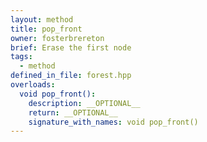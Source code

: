 ```yaml
---
layout: method
title: pop_front
owner: fosterbrereton
brief: Erase the first node
tags:
  - method
defined_in_file: forest.hpp
overloads:
  void pop_front():
    description: __OPTIONAL__
    return: __OPTIONAL__
    signature_with_names: void pop_front()
---
```

